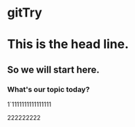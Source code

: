 # gitTry
# This is the head line.
## So we will start here.

### What's our topic today?




1`1111111111111111

222222222
